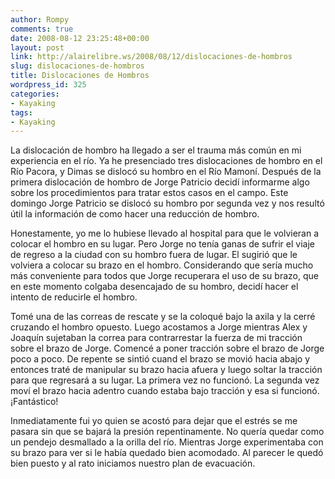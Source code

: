```yaml
---
author: Rompy
comments: true
date: 2008-08-12 23:25:48+00:00
layout: post
link: http://alairelibre.ws/2008/08/12/dislocaciones-de-hombros
slug: dislocaciones-de-hombros
title: Dislocaciones de Hombros
wordpress_id: 325
categories:
- Kayaking
tags:
- Kayaking
---
```


La dislocación de hombro ha llegado a ser el trauma más común en mi experiencia en el río. Ya he presenciado tres dislocaciones de hombro en el Río Pacora, y Dimas se dislocó su hombro en el Río Mamoní. Después de la primera dislocación de hombro de Jorge Patricio decidí informarme algo sobre los procedimientos para tratar estos casos en el campo. Este domingo Jorge Patricio se dislocó su hombro por segunda vez y nos resultó útil la información de como hacer una reducción de hombro.

Honestamente, yo me lo hubiese llevado al hospital para que le volvieran a colocar el hombro en su lugar. Pero Jorge no tenía ganas de sufrir el viaje de regreso a la ciudad con su hombro fuera de lugar. El sugirió que le volviera a colocar su brazo en el hombro. Considerando que sería mucho más conveniente para todos que Jorge recuperara el uso de su brazo, que en este momento colgaba desencajado de su hombro, decidí hacer el intento de reducirle el hombro.

Tomé una de las correas de rescate y se la coloqué bajo la axila y la cerré cruzando el hombro opuesto. Luego acostamos a Jorge mientras Alex y Joaquín sujetaban la correa para contrarrestar la fuerza de mi tracción sobre el brazo de Jorge. Comencé a poner tracción sobre el brazo de Jorge poco a poco. De repente se sintió cuand el brazo se movió hacia abajo y entonces traté de manipular su brazo hacia afuera y luego soltar la tracción para que regresará a su lugar. La primera vez no funcionó. La segunda vez moví el brazo hacia adentro cuando estaba bajo tracción y esa si funcionó. ¡Fantástico!

Inmediatamente fui yo quien se acostó para dejar que el estrés se me pasara sin que se bajará la presión repentinamente. No quería quedar como un pendejo desmallado a la orilla del río. Mientras Jorge experimentaba con su brazo para ver si le había quedado bien acomodado. Al parecer le quedó bien puesto y al rato iniciamos nuestro plan de evacuación.
